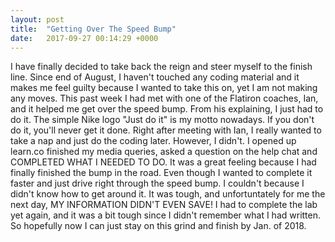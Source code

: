 ```yaml
---
layout: post
title:  "Getting Over The Speed Bump"
date:   2017-09-27 00:14:29 +0000
---
```



I have finally decided to take back the reign and steer myself to the finish line. Since end of August, I haven't touched any coding material and it makes me feel guilty because I wanted to take this on, yet I am not making any moves. This past week I had met with one of the Flatiron coaches, Ian, and it helped me get over the speed bump. From his explaining, I just had to do it. The simple Nike logo "Just do it" is my motto nowadays. If you don't do it, you'll never get it done. Right after meeting with Ian, I really wanted to take a nap and just do the coding later. However, I didn't. I opened up learn.co finished my media queries, asked a question on the help chat and COMPLETED WHAT I NEEDED TO DO. It was a great feeling because I had finally finished the bump in the road. Even though I wanted to complete it faster and just drive right through the speed bump. I couldn't because I didn't know how to get around it. It was tough, and unfortuntately for me the next day, MY INFORMATION DIDN'T EVEN SAVE! I had to complete the lab yet again, and it was a bit tough since I didn't remember what I had written. So hopefully now I can just stay on this grind and finish by Jan. of 2018. 
